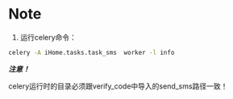 # Note
1. 运行celery命令：
~~~bash
celery -A iHome.tasks.task_sms  worker -l info
~~~
    
***注意！***

celery运行时的目录必须跟verify_code中导入的send_sms路径一致！